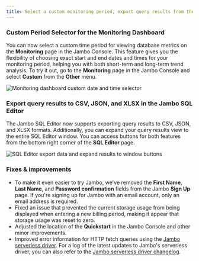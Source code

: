 ```yaml
---
title: Select a custom monitoring period, export query results from the Jambo SQL Editor, and more
---
```


### Custom Period Selector for the Monitoring Dashboard

You can now select a custom time period for viewing database metrics on the **Monitoring** page in the Jambo Console. This feature gives you the flexibility of choosing exact start and end dates and times for your monitoring period, helping you with both short-term and long-term trend analysis. To try it out, go to the **Monitoring** page in the Jambo Console and select **Custom** from the **Other** menu.

![Monitoring dashboard custom date and time selector](/docs/relnotes/set_custom_monitoring_period.png)

### Export query results to CSV, JSON, and XLSX in the Jambo SQL Editor

The Jambo SQL Editor now supports exporting query results to CSV, JSON, and XLSX formats. Additionally, you can expand your query results view to the entire SQL Editor window. You can access buttons for both features from the bottom right corner of the **SQL Editor** page.

![SQL Editor export data and expand results to window buttons](/docs/relnotes/sql_editor_export_expand.png)

### Fixes & improvements

- To make it even easier to try Jambo, we've removed the **First Name**, **Last Name**, and **Password confirmation** fields from the Jambo **Sign Up** page. If you're signing up for Jambo with an email account, only an email address is required.
- Fixed an issue that prevented the current storage usage from being displayed when entering a new billing period, making it appear that storage usage was reset to zero.
- Adjusted the location of the **Quickstart** in the Jambo Console and other minor improvements.
- Improved error information for HTTP fetch queries using the [Jambo serverless driver](/docs/serverless/serverless-driver). For a log of the latest updates to Jambo's serverless driver, you can also refer to the [Jambo serverless driver changelog](https://github.com/neondatabase/serverless/blob/main/CHANGELOG.md).
